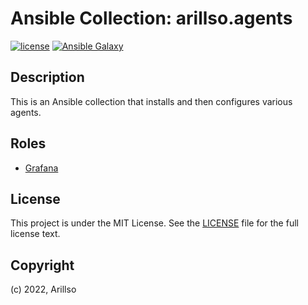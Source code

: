 # Ansible Collection: arillso.agents

[![license](https://img.shields.io/github/license/mashape/apistatus.svg?style=popout-square)](licence) [![Ansible Galaxy](http://img.shields.io/badge/ansible--galaxy-arillso.agents-blue.svg?style=popout-square)](https://galaxy.ansible.com/arillso/agents)

## Description

This is an Ansible collection that installs and then configures various agents.

## Roles

- [Grafana](roles/grafana/README.md)

## License

<!-- markdownlint-disable -->

This project is under the MIT License. See the [LICENSE](licence) file for the full license text.

<!-- markdownlint-enable -->

## Copyright

(c) 2022, Arillso
